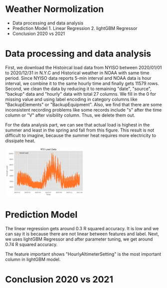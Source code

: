 # Weather Normolization

- Data processing and data analysis
- Prediction Model 1. Linear Regression 2. lightGBM Regressor
- Conclusion 2020 vs 2021

# Data processing and data analysis
First, we download the Histoircal load data from NYISO between 2020/01/01 to 2020/12/31 in N.Y.C and Historical weather in NOAA with same time period. Since NYISO data reports 5-min interval and NOAA data is hour interval, we combine it to the same hourly time and finally gets 11579 rows. Second, we clean the data by reducing it to remaining "date", "source", "backup" data and "hourly" data with total 27 columns. We fill in the 0 for missing value and using label encoding in category columns like "BackupElements" or "BackupEquipment". Also, we find that there are some inconsistent recording problems like some records include "s" after the time column or "V" after visibility column. Thus, we delete them out.

For the data analysis part, we can see that actual load is highest in the summer and least in the spring and fall from this figure. This result is not difficult to imagine, because the summer heat requires more electricity to dissipate heat.

<img src="Load_Time.png" alt="Cover" width="50%"/>

# Prediction Model
The linear regression gets around 0.3 R squared accuracy. It is low and we can say it is because there are not linear between features and label. Next, we uses lightGBM Regressor and after parameter tuning, we get around 0.74 R squared accuracy.

The feature important shows "HourlyAltimeterSetting" is the most important column in lightGBM model.

# Conclusion 2020 vs 2021
